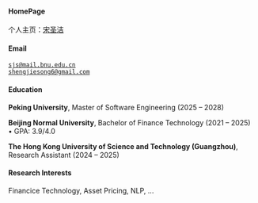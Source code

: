 #### HomePage

个人主页：[宋圣洁](https://samuelssj123.github.io/shengjie.github.io/)

#### Email  
<code>sjs@mail.bnu.edu.cn</code>  
<code>shengjiesong6@gmail.com</code>

#### Education  
**Peking University**, Master of Software Engineering (2025 – 2028)  

**Beijing Normal University**, Bachelor of Finance Technology (2021 – 2025)  
• GPA: 3.9/4.0 

**The Hong Kong University of Science and Technology (Guangzhou)**, Research Assistant (2024 – 2025)  

#### Research Interests  
Financice Technology, Asset Pricing, NLP, ...
